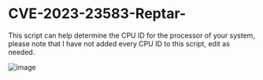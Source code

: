 # CVE-2023-23583-Reptar-
This script can help determine the CPU ID for the processor of your system, please note that I have not added every CPU ID to this script, edit as needed.

![image](https://github.com/Mav3r1ck0x1/CVE-2023-23583-Reptar-/assets/55414177/54df0044-8f7c-41ab-bb97-9b11dd293c55)
